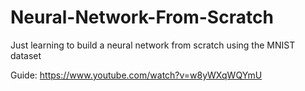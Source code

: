 # Neural-Network-From-Scratch
Just learning to build a neural network from scratch using the MNIST dataset

Guide: https://www.youtube.com/watch?v=w8yWXqWQYmU
